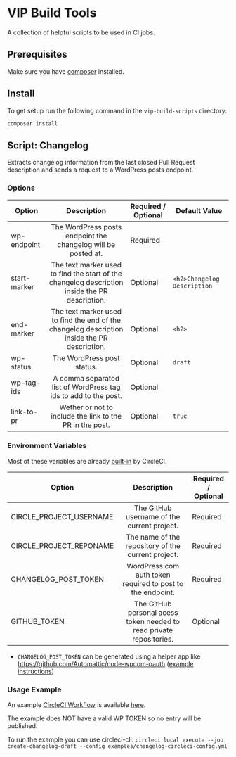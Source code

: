 # VIP Build Tools

A collection of helpful scripts to be used in CI jobs.

## Prerequisites

Make sure you have [composer](https://getcomposer.org/) installed.

## Install

To get setup run the following command in the `vip-build-scripts` directory:

```bash
composer install
```

## Script: Changelog

Extracts changelog information from the last closed Pull Request description and sends a request to a WordPress posts endpoint.

### Options

| Option       | Description                                                                                    | Required / Optional | Default Value               |
| -------------|:----------------------------------------------------------------------------------------------:|---------------------| --------------------------- |
| wp-endpoint  | The WordPress posts endpoint the changelog will be posted at.                                  | Required            |                             |
| start-marker | The text marker used to find the start of the changelog description inside the PR description. | Optional            | `<h2>Changelog Description` |
| end-marker   | The text marker used to find the end of the changelog description inside the PR description.   | Optional            | `<h2>`                      |
| wp-status    | The WordPress post status.                                                                     | Optional            | `draft`                     |
| wp-tag-ids   | A comma separated list of WordPress tag ids to add to the post.                                | Optional            |                             |
| link-to-pr   | Wether or not to include the link to the PR in the post.                                       | Optional            | `true`                      |

### Environment Variables

Most of these variables are already [built-in](https://circleci.com/docs/2.0/env-vars/#built-in-environment-variables) by CircleCI.

| Option                  | Description                                                          | Required / Optional |
| ----------------------- |:--------------------------------------------------------------------:|---------------------|
| CIRCLE_PROJECT_USERNAME | The GitHub username of the current project.                          | Required            |
| CIRCLE_PROJECT_REPONAME | The name of the repository of the current project.                   | Required            |
| CHANGELOG_POST_TOKEN    | WordPress.com auth token required to post to the endpoint.           | Required            |
| GITHUB_TOKEN            | The GitHub personal acess token needed to read private repositories. | Optional            |

- `CHANGELOG_POST_TOKEN` can be generated using a helper app like https://github.com/Automattic/node-wpcom-oauth ([example instructions](https://wp.me/p6jPRI-4xy#comment-26288))

### Usage Example

An example [CircleCI Workflow](https://circleci.com/docs/2.0/workflows/) is available [here](/examples/changelog-circleci-config.yml).

The example does NOT have a valid WP TOKEN so no entry will be published.

To run the example you can use circleci-cli: `circleci local execute --job create-changelog-draft --config examples/changelog-circleci-config.yml`
